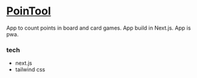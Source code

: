 # [PoinTool](https://punktool.vercel.app)
App to count points in board and card games. App build in Next.js. App is pwa. 

### tech
- next.js
- tailwind css

